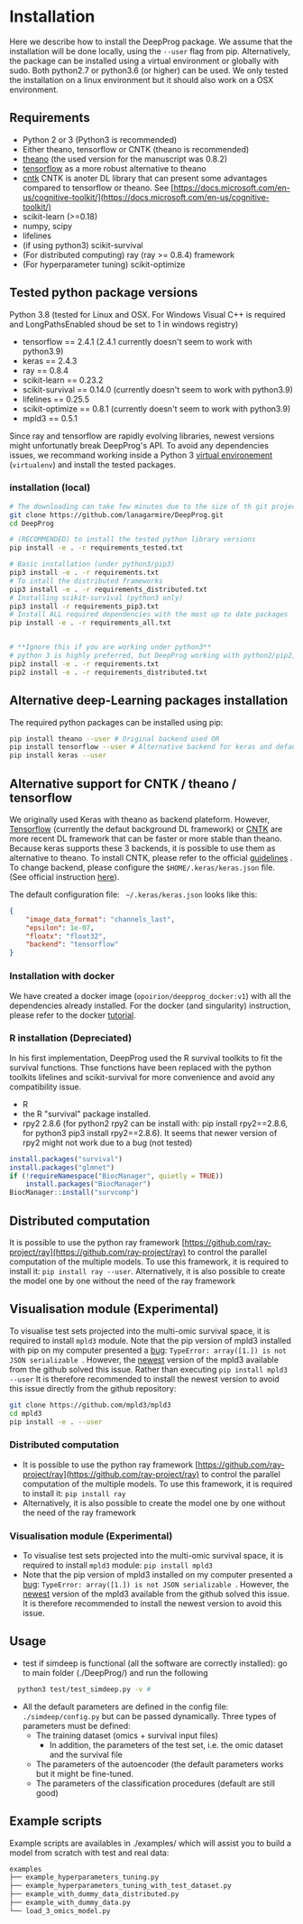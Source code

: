 # Installation

Here we describe how to install the DeepProg package. We assume that the installation will be done locally, using the `--user` flag from pip. Alternatively, the package can be installed using a virtual environment or globally with sudo. Both python2.7 or python3.6 (or higher) can be used. We only tested the installation on a linux environment but it should also work on a OSX environment.

## Requirements
* Python 2 or 3 (Python3 is recommended)
* Either theano, tensorflow or CNTK (theano is recommended)
* [theano](http://deeplearning.net/software/theano/install.html) (the used version for the manuscript was 0.8.2)
* [tensorflow](https://www.tensorflow.org/) as a more robust alternative to theano
* [cntk](https://github.com/microsoft/CNTK) CNTK is anoter DL library that can present some advantages compared to tensorflow or theano. See [https://docs.microsoft.com/en-us/cognitive-toolkit/](https://docs.microsoft.com/en-us/cognitive-toolkit/)
* scikit-learn (>=0.18)
* numpy, scipy
* lifelines
* (if using python3) scikit-survival
* (For distributed computing) ray (ray >= 0.8.4) framework
* (For hyperparameter tuning) scikit-optimize

## Tested python package versions
Python 3.8 (tested for Linux and OSX. For Windows Visual C++ is required and LongPathsEnabled shoud be set to 1 in windows registry)
* tensorflow == 2.4.1 (2.4.1 currently doesn't seem to work with python3.9)
* keras == 2.4.3
* ray == 0.8.4
* scikit-learn == 0.23.2
* scikit-survival == 0.14.0 (currently doesn't seem to work with python3.9)
* lifelines == 0.25.5
* scikit-optimize == 0.8.1 (currently doesn't seem to work with python3.9)
* mpld3 == 0.5.1

Since ray and tensorflow are rapidly evolving libraries, newest versions might unfortunatly break DeepProg's API. To avoid any dependencies issues, we recommand working inside a Python 3 [virtual environement](https://docs.python.org/3/tutorial/venv.html) (`virtualenv`) and install the tested packages.

### installation (local)

```bash
# The downloading can take few minutes due to the size of th git project
git clone https://github.com/lanagarmire/DeepProg.git
cd DeepProg

# (RECOMMENDED) to install the tested python library versions
pip install -e . -r requirements_tested.txt

# Basic installation (under python3/pip3)
pip3 install -e . -r requirements.txt
# To intall the distributed frameworks
pip3 install -e . -r requirements_distributed.txt
# Installing scikit-survival (python3 only)
pip3 install -r requirements_pip3.txt
# Install ALL required dependencies with the most up to date packages
pip install -e . -r requirements_all.txt


# **Ignore this if you are working under python3**
# python 3 is highly preferred, but DeepProg working with python2/pip2, however there is no support for scikit-survival in python2
pip2 install -e . -r requirements.txt
pip2 install -e . -r requirements_distributed.txt
```

## Alternative deep-Learning packages installation

The required python packages can be installed using pip:

```bash
pip install theano --user # Original backend used OR
pip install tensorflow --user # Alternative backend for keras and default
pip install keras --user
```

## Alternative support for CNTK / theano / tensorflow
We originally used Keras with theano as backend plateform. However, [Tensorflow](https://www.tensorflow.org/) (currently the defaut background DL framework) or [CNTK](https://docs.microsoft.com/en-us/cognitive-toolkit/) are more recent DL framework that can be faster or more stable than theano. Because keras supports these 3 backends, it is possible to use them as alternative to theano. To install CNTK, please refer to the official [guidelines](https://docs.microsoft.com/en-us/cognitive-toolkit/setup-cntk-on-your-machine) . To change backend, please configure the `$HOME/.keras/keras.json` file. (See official instruction [here](https://keras.io/backend/)).

The default configuration file: ` ~/.keras/keras.json` looks like this:

```json
{
    "image_data_format": "channels_last",
    "epsilon": 1e-07,
    "floatx": "float32",
    "backend": "tensorflow"
}
```

### Installation with docker
We have created a docker image (`opoirion/deepprog_docker:v1`) with all the dependencies already installed. For the docker (and singularity) instruction, please refer to the docker [tutorial](https://deepprog-garmires-lab.readthedocs.io/en/latest/usage_with_docker.html).

### R installation (Depreciated)

In his first implementation, DeepProg used the R survival toolkits to fit the survival functions. Thse functions have been replaced with the python toolkits lifelines and scikit-survival for more convenience and avoid any compatibility issue.

* R
* the R "survival" package installed.
* rpy2 2.8.6 (for python2 rpy2 can be install with: pip install rpy2==2.8.6, for python3 pip3 install rpy2==2.8.6). It seems that newer version of rpy2 might not work due to a bug (not tested)


```R
install.packages("survival")
install.packages("glmnet")
if (!requireNamespace("BiocManager", quietly = TRUE))
    install.packages("BiocManager")
BiocManager::install("survcomp")
```


## Distributed computation
It is possible to use the python ray framework [https://github.com/ray-project/ray](https://github.com/ray-project/ray) to control the parallel computation of the multiple models. To use this framework, it is required to install it: `pip install ray --user`.
Alternatively, it is also possible to create the model one by one without the need of the ray framework

## Visualisation module (Experimental)
To visualise test sets projected into the multi-omic survival space, it is required to install `mpld3` module.
Note that the pip version of mpld3 installed with pip on my computer presented a [bug](https://github.com/mpld3/mpld3/issues/434): `TypeError: array([1.]) is not JSON serializable `. However, the [newest](https://github.com/mpld3/mpld3) version of the mpld3 available from the github solved this issue. Rather than executing `pip install mpld3 --user` It is therefore recommended to install the newest version to avoid this issue directly from the github repository:

```bash
git clone https://github.com/mpld3/mpld3
cd mpld3
pip install -e . --user
```

### Distributed computation
* It is possible to use the python ray framework [https://github.com/ray-project/ray](https://github.com/ray-project/ray) to control the parallel computation of the multiple models. To use this framework, it is required to install it: `pip install ray`
* Alternatively, it is also possible to create the model one by one without the need of the ray framework

### Visualisation module (Experimental)
* To visualise test sets projected into the multi-omic survival space, it is required to install `mpld3` module: `pip install mpld3`
* Note that the pip version of mpld3 installed on my computer presented a [bug](https://github.com/mpld3/mpld3/issues/434): `TypeError: array([1.]) is not JSON serializable `. However, the [newest](https://github.com/mpld3/mpld3) version of the mpld3 available from the github solved this issue. It is therefore recommended to install the newest version to avoid this issue.

## Usage
* test if simdeep is functional (all the software are correctly installed): go to main folder (./DeepProg/) and run the following

```bash
  python3 test/test_simdeep.py -v #
  ```

* All the default parameters are defined in the config file: `./simdeep/config.py` but can be passed dynamically. Three types of parameters must be defined:
  * The training dataset (omics + survival input files)
    * In addition, the parameters of the test set, i.e. the omic dataset and the survival file
  * The parameters of the autoencoder (the default parameters works but it might be fine-tuned.
  * The parameters of the classification procedures (default are still good)


## Example scripts

Example scripts are availables in ./examples/ which will assist you to build a model from scratch with test and real data:

```bash
examples
├── example_hyperparameters_tuning.py
├── example_hyperparameters_tuning_with_test_dataset.py
├── example_with_dummy_data_distributed.py
├── example_with_dummy_data.py
└── load_3_omics_model.py
